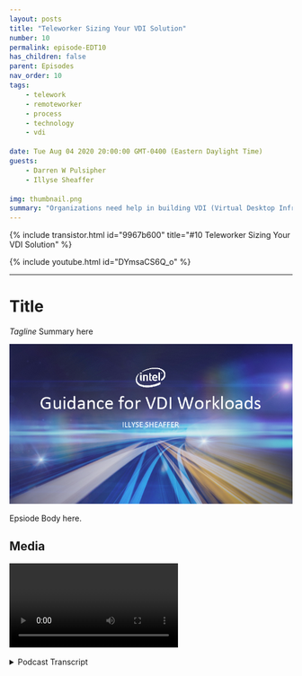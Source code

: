 ```yaml
---
layout: posts
title: "Teleworker Sizing Your VDI Solution"
number: 10
permalink: episode-EDT10
has_children: false
parent: Episodes
nav_order: 10
tags:
    - telework
    - remoteworker
    - process
    - technology
    - vdi

date: Tue Aug 04 2020 20:00:00 GMT-0400 (Eastern Daylight Time)
guests:
    - Darren W Pulsipher
    - Illyse Sheaffer

img: thumbnail.png
summary: "Organizations need help in building VDI (Virtual Desktop Infrastructure) solutions immediately. As IT Departments are adding VDI licenses locally to their current systems, they need to be aware that licenses alone don’t solve all of their problems."
---
```


{% include transistor.html id="9967b600" title="#10 Teleworker Sizing Your VDI Solution" %}

{% include youtube.html id="DYmsaCS6Q_o" %}

---

# Title

*Tagline*
Summary here

![episode image](./thumbnail.png)

Epsiode Body here.

## Media

<video src='url'></video>

<details>
<summary> Podcast Transcript </summary>

<p></p>

</details>
